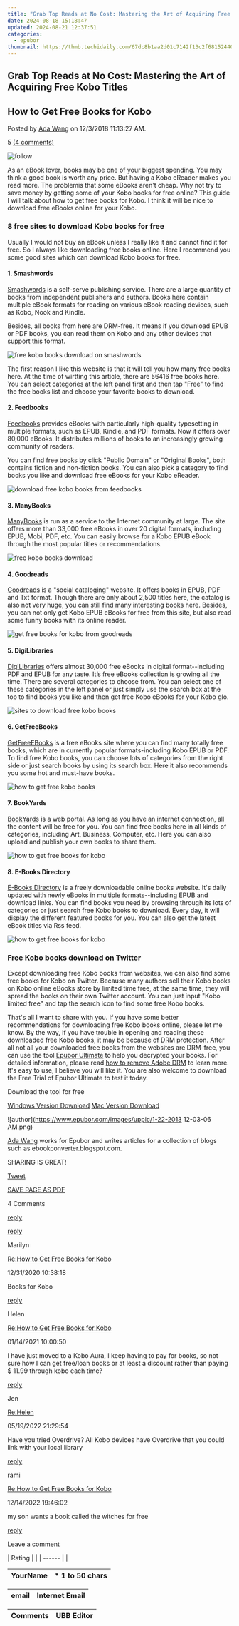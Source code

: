 ```yaml
---
title: "Grab Top Reads at No Cost: Mastering the Art of Acquiring Free Kobo Titles"
date: 2024-08-18 15:18:47
updated: 2024-08-21 12:37:51
categories:
  - epubor
thumbnail: https://thmb.techidaily.com/67dc8b1aa2d01c7142f13c2f6815244019bd689ef99cd1dfcbc0a3fd4ae8767d.jpg
---
```


## Grab Top Reads at No Cost: Mastering the Art of Acquiring Free Kobo Titles

## How to Get Free Books for Kobo

Posted by [Ada Wang](https://plus.google.com/+AdaWang/posts) on 12/3/2018 11:13:27 AM.

5 [(4 comments)](http://www.epubor.com/#comment-area) 



![follow](http://www.epubor.com/images/follow.png)

As an eBook lover, books may be one of your biggest spending. You may think a good book is worth any price. But having a Kobo eReader makes you read more. The problemis that some eBooks aren't cheap. Why not try to save money by getting some of your Kobo books for free online? This guide I will talk about how to get free books for Kobo. I think it will be nice to download free eBooks online for your Kobo.

### 8 free sites to download Kobo books for free

Usually I would not buy an eBook unless I really like it and cannot find it for free. So I always like downloading free books online. Here I recommend you some good sites which can download Kobo books for free.

#### 1\. Smashwords

[Smashwords](http://www.smashwords.com/) is a self-serve publishing service. There are a large quantity of books from independent publishers and authors. Books here contain multiple eBook formats for reading on various eBook reading devices, such as Kobo, Nook and Kindle. 

Besides, all books from here are DRM-free. It means if you download EPUB or PDF books, you can read them on Kobo and any other devices that support this format. 

![free kobo books download on smashwords](http://www.epubor.com/images/uppic/download-free-kobo-books-from-smashwords.png)

The first reason I like this website is that it will tell you how many free books here. At the time of wirtting this article, there are 56416 free books here. You can select categories at the left panel first and then tap "Free" to find the free books list and choose your favorite books to download.

#### 2\. Feedbooks

[Feedbooks](http://www.feedbooks.com/) provides eBooks with particularly high-quality typesetting in multiple formats, such as EPUB, Kindle, and PDF formats. Now it offers over 80,000 eBooks. It distributes millions of books to an increasingly growing community of readers.  

You can find free books by click "Public Domain" or "Original Books", both contains fiction and non-fiction books. You can also pick a category to find books you like and download free eBooks for your Kobo eReader.

![download free kobo books from feedbooks](http://www.epubor.com/images/uppic/download-free-kobo-books-from-feedbooks.png)

#### 3\. ManyBooks

[ManyBooks](http://manybooks.net/) is run as a service to the Internet community at large. The site offers more than 33,000 free eBooks in over 20 digital formats, including EPUB, Mobi, PDF, etc. You can easily browse for a Kobo EPUB eBook through the most popular titles or recommendations. 

![free kobo books download](http://www.epubor.com/images/uppic/get-free-kobo-books-from-manybooks.png) 

#### 4\. Goodreads

[Goodreads](https://www.goodreads.com/ebooks) is a "social cataloging" website. It offers books in EPUB, PDF and Txt format. Though there are only about 2,500 titles here, the catalog is also not very huge, you can still find many interesting books here. Besides, you can not only get Kobo EPUB eBooks for free from this site, but also read some funny books with its online reader.

![get free books for kobo from goodreads](http://www.epubor.com/images/uppic/find-free-books-for-kobo-from-goodreads.png)

#### 5\. DigiLibraries

[DigiLibraries](http://www.digilibraries.com) offers almost 30,000 free eBooks in digital format--including PDF and EPUB for any taste. It’s free eBooks collection is growing all the time. There are several categories to choose from. You can select one of these categories in the left panel or just simply use the search box at the top to find books you like and then get free Kobo eBooks for your Kobo glo.

![sites to download free kobo books](http://www.epubor.com/images/uppic/sites-to-download-free-kobo-books.png)

#### 6\. GetFreeBooks

[GetFreeEBooks](http://www.getfreeebooks.com/) is a free eBooks site where you can find many totally free books, which are in currently popular formats-including Kobo EPUB or PDF. To find free Kobo books, you can choose lots of categories from the right side or just search books by using its search box. Here it also recommends you some hot and must-have books. 

![how to get free kobo books](http://www.epubor.com/images/uppic/get-free-kobo-books-from-getfreebooks.png)

#### 7\. BookYards

[BookYards](http://www.bookyards.com/) is a web portal. As long as you have an internet connection, all the content will be free for you. You can find free books here in all kinds of categories, including Art, Business, Computer, etc. Here you can also upload and publish your own books to share them.

![how to get free books for kobo](http://www.epubor.com/images/uppic/get-free-kobo-book-from-bookyards.png)

#### 8\. E-Books Directory

[E-Books Directory](http://www.e-booksdirectory.com/) is a freely downloadable online books website. It's daily updated with newly eBooks in multiple formats--including EPUB and download links. You can find books you need by browsing through its lots of categories or just search free Kobo books to download. Every day, it will display the different featured books for you. You can also get the latest eBook titles via Rss feed.

![how to get free books for kobo](http://www.epubor.com/images/uppic/get-free-kobo-books-from-e-books-directory.png)

### Free Kobo books download on Twitter 

Except downloading free Kobo books from websites, we can also find some free books for Kobo on Twitter. Because many authors sell their Kobo books on Kobo online eBooks store by limited time free, at the same time, they will spread the books on their own Twitter account. You can just input "Kobo limited free" and tap the search icon to find some free Kobo books.

That's all I want to share with you. If you have some better recommendations for downloading free Kobo books online, please let me know. By the way, if you have trouble in opening and reading these downloaded free Kobo books, it may be because of DRM protection. After all not all your downloaded free books from the websites are DRM-free, you can use the tool [Epubor Ultimate](https://tools.techidaily.com/epubor/ultimate/) to help you decrypted your books. For detailed information, please read [how to remove Adobe DRM](https://tools.techidaily.com/epubor/products/) to learn more. It's easy to use, I believe you will like it. You are also welcome to download the Free Trial of Epubor Ultimate to test it today. 

Download the tool for free

[Windows Version Download](https://tools.techidaily.com/epubor/ultimate/) [Mac Version Download](https://tools.techidaily.com/epubor/ultimate/)

![author](https://www.epubor.com/images/uppic/1-22-2013 12-03-06 AM.png)

[Ada Wang](https://plus.google.com/+AdaWang/posts) works for Epubor and writes articles for a collection of blogs such as ebookconverter.blogspot.com.

SHARING IS GREAT!

[Tweet](https://twitter.com/share) 

[SAVE PAGE AS PDF](https://tools.techidaily.com/epubor/products/) 



4 Comments

[reply](https://tools.techidaily.com/epubor/products/) 

[reply](https://tools.techidaily.com/epubor/products/) 

Marilyn

[Re:How to Get Free Books for Kobo](https://tools.techidaily.com/epubor/products/)

12/31/2020 10:38:18

Books for Kobo

[reply](https://tools.techidaily.com/epubor/products/) 

Helen

[Re:How to Get Free Books for Kobo](https://tools.techidaily.com/epubor/products/)

01/14/2021 10:00:50

I have just moved to a Kobo Aura, I keep having to pay for books, so not sure how I can get free/loan books or at least a discount rather than paying $ 11.99 through kobo each time?  

[reply](https://tools.techidaily.com/epubor/products/) 

Jen

[Re:Helen](https://tools.techidaily.com/epubor/products/)

05/19/2022 21:29:54

Have you tried Overdrive? All Kobo devices have Overdrive that you could link with your local library 

[reply](https://tools.techidaily.com/epubor/products/) 

rami

[Re:How to Get Free Books for Kobo](https://tools.techidaily.com/epubor/products/)

12/14/2022 19:46:02

my son wants a book called the witches for free

[reply](https://tools.techidaily.com/epubor/products/) 

Leave a comment

| Rating |  |
| ------ |  |

| YourName | \*  1 to 50 chars |
| -------- | ----------------- |

| email | Internet Email |
| ----- | -------------- |

| Comments | UBB Editor |
| -------- | ---------- |

<ins class="adsbygoogle"
     style="display:block"
     data-ad-format="autorelaxed"
     data-ad-client="ca-pub-7571918770474297"
     data-ad-slot="1223367746"></ins>



<ins class="adsbygoogle"
     style="display:block"
     data-ad-client="ca-pub-7571918770474297"
     data-ad-slot="8358498916"
     data-ad-format="auto"
     data-full-width-responsive="true"></ins>
